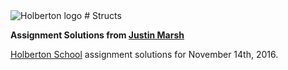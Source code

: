 <img src="https://www.holbertonschool.com/assets/holberton-logo-1cc451260ca3cd297def53f2250a9794810667c7ca7b5fa5879a569a457bf16f.png" alt="Holberton logo">
# Structs

**Assignment Solutions from [Justin Marsh](https://twitter.com/dogonthecircuit)**

[Holberton School](https://www.holbertonschool.com) assignment solutions for November 14th, 2016.
